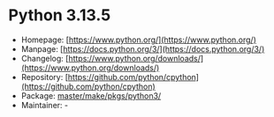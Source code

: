# Python 3.13.5
 - Homepage: [https://www.python.org/](https://www.python.org/)
 - Manpage: [https://docs.python.org/3/](https://docs.python.org/3/)
 - Changelog: [https://www.python.org/downloads/](https://www.python.org/downloads/)
 - Repository: [https://github.com/python/cpython](https://github.com/python/cpython)
 - Package: [master/make/pkgs/python3/](https://github.com/Freetz-NG/freetz-ng/tree/master/make/pkgs/python3/)
 - Maintainer: -

